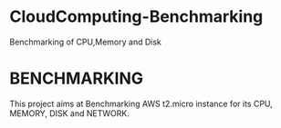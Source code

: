 # CloudComputing-Benchmarking
Benchmarking of CPU,Memory and Disk
# BENCHMARKING
This project aims at Benchmarking AWS t2.micro instance for its CPU, MEMORY, DISK and NETWORK.
